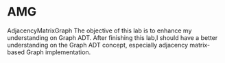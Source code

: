 # AMG
AdjacencyMatrixGraph
The objective of this lab is to enhance my understanding on Graph 
ADT. After finishing this lab,I should have a better understanding on the 
Graph ADT concept, especially adjacency matrix-based Graph implementation.
